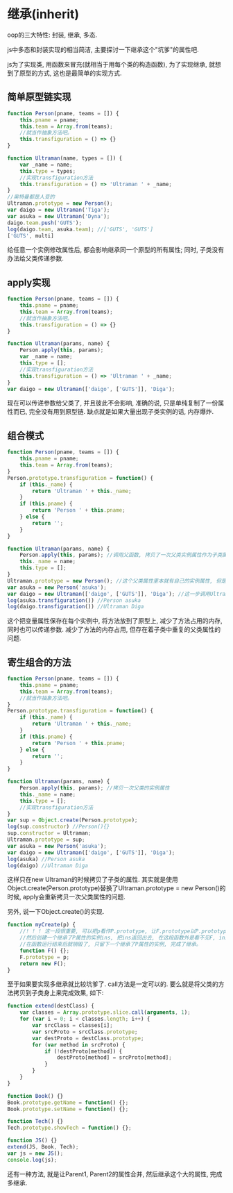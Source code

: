 # 继承(inherit)

oop的三大特性: 封装, 继承, 多态. 

js中多态和封装实现的相当简洁, 主要探讨一下继承这个"坑爹"的属性吧. 

js为了实现类, 用函数来冒充(就相当于用每个类的构造函数), 为了实现继承, 就想到了原型的方式, 这也是最简单的实现方式. 

## 简单原型链实现

``` js
function Person(pname, teams = []) {
    this.pname = pname;
    this.team = Array.from(teams);
    //就当作抽象方法吧。 
    this.transfiguration = () => {}
}

function Ultraman(name, types = []) {
    var _name = name;
    this.type = types;
    //实现transfiguration方法
    this.transfiguration = () => 'Ultraman ' + _name;
}
//奥特曼都是人变的
Ultraman.prototype = new Person();
var daigo = new Ultraman('Tiga');
var asuka = new Ultraman('Dyna');
daigo.team.push('GUTS');
log(daigo.team, asuka.team); //['GUTS', 'GUTS']
['GUTS', multi]
```

给任意一个实例修改属性后, 都会影响继承同一个原型的所有属性; 同时, 子类没有办法给父类传递参数. 

## apply实现

``` js
function Person(pname, teams = []) {
    this.pname = pname;
    this.team = Array.from(teams);
    //就当作抽象方法吧。 
    this.transfiguration = () => {}
}

function Ultraman(params, name) {
    Person.apply(this, params);
    var _name = name;
    this.type = [];
    //实现transfiguration方法
    this.transfiguration = () => 'Ultraman ' + _name;
}
var daigo = new Ultraman(['daigo', ['GUTS']], 'Diga');
```

现在可以传递参数给父类了, 并且彼此不会影响, 准确的说, 只是单纯复制了一份属性而已, 完全没有用到原型链. 缺点就是如果大量出现子类实例的话, 内存爆炸. 

## 组合模式

``` js
function Person(pname, teams = []) {
    this.pname = pname;
    this.team = Array.from(teams);
}
Person.prototype.transfiguration = function() {
    if (this._name) {
        return 'Ultraman ' + this._name;
    }
    if (this.pname) {
        return 'Person ' + this.pname;
    } else {
        return '';
    }
}

function Ultraman(params, name) {
    Person.apply(this, params); //调用父函数, 拷贝了一次父类实例属性作为子类属性
    this._name = name;
    this.type = [];
}
Ultraman.prototype = new Person(); //这个父类属性里本就有自己的实例属性, 但是下面子类已经拷贝过这个属性了, 会被下面子类拷贝的那份覆盖。 
var asuka = new Person('asuka');
var daigo = new Ultraman(['daigo', ['GUTS']], 'Diga'); //这一步调用Ultraman里拷贝父类属性的方法。 
log(asuka.transfiguration()) //Person asuka
log(daigo.transfiguration()) //Ultraman Diga
```

这个把变量属性保存在每个实例中, 将方法放到了原型上, 减少了方法占用的内存, 同时也可以传递参数. 减少了方法的内存占用, 但存在着子类中重复的父类属性的问题. 

## 寄生组合的方法

``` js
function Person(pname, teams = []) {
    this.pname = pname;
    this.team = Array.from(teams);
    //就当作抽象方法吧。 
}
Person.prototype.transfiguration = function() {
    if (this._name) {
        return 'Ultraman ' + this._name;
    }
    if (this.pname) {
        return 'Person ' + this.pname;
    } else {
        return '';
    }
}

function Ultraman(params, name) {
    Person.apply(this, params); //拷贝一次父类的实例属性
    this._name = name;
    this.type = [];
    //实现transfiguration方法
}
var sup = Object.create(Person.prototype);
log(sup.constructor) //Person(){}
sup.constructor = Ultraman;
Ultraman.prototype = sup;
var asuka = new Person('asuka');
var daigo = new Ultraman(['daigo', ['GUTS']], 'Diga');
log(asuka) //Person asuka
log(daigo) //Ultraman Diga
```

这样只在new Ultraman的时候拷贝了子类的属性. 其实就是使用Object.create(Person.prototype)替换了Ultraman.prototype = new Person()的时候, apply会重新拷贝一次父类属性的问题. 

另外, 说一下Object.create()的实现. 

``` js
function myCreate(p) {
    //! ! ! 这一段很重要, 可以把p看作P.prototype, 让F.prototype以P.prototype为原型, 
    //然后创建一个继承了P属性的实例ins, 把ins返回出去, 在这段函数外是看不见F, ins的, 
    //在函数运行结束后就销毁了, 只留下一个继承了P属性的实例, 完成了继承。 
    function F() {};
    F.prototype = p;
    return new F();
}
```

至于如果要实现多继承就比较坑爹了. call方法是一定可以的. 要么就是将父类的方法拷贝到子类身上来完成效果, 如下: 

``` js
function extend(destClass) {
    var classes = Array.prototype.slice.call(arguments, 1);
    for (var i = 0; i < classes.length; i++) {
        var srcClass = classes[i];
        var srcProto = srcClass.prototype;
        var destProto = destClass.prototype;
        for (var method in srcProto) {
            if (!destProto[method]) {
                destProto[method] = srcProto[method];
            }
        }
    }
}

function Book() {}
Book.prototype.getName = function() {};
Book.prototype.setName = function() {};

function Tech() {}
Tech.prototype.showTech = function() {};

function JS() {}
extend(JS, Book, Tech);
var js = new JS();
console.log(js);
```

还有一种方法, 就是让Parent1, Parent2的属性合并, 然后继承这个大的属性, 完成多继承. 

